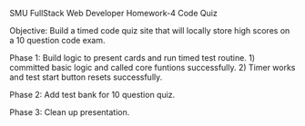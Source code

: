 SMU FullStack Web Developer Homework-4 Code Quiz

Objective: Build a timed code quiz site that will locally store high scores on a 10 question code exam.

Phase 1: Build logic to present cards and run timed test routine.
    1) committed basic logic and called core funtions successfully.
    2) Timer works and test start button resets successfully.


Phase 2: Add test bank for 10 question quiz.

Phase 3: Clean up presentation.

